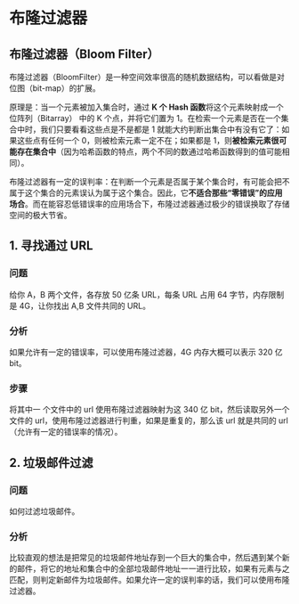 # 布隆过滤器

## 布隆过滤器（Bloom Filter）

布隆过滤器（BloomFilter）是一种空间效率很高的随机数据结构，可以看做是对位图（bit-map）的扩展。

原理是：当一个元素被加入集合时，通过 **K 个 Hash 函数**将这个元素映射成一个位阵列（Bitarray） 中的 K 个点，并将它们置为 1。在检索一个元素是否在一个集合中时，我们只要看看这些点是不是都是 1 就能大约判断出集合中有没有它了：如果这些点有任何一个 0，则被检索元素一定不在；如果都是 1，则**被检索元素很可能存在集合中**（因为哈希函数的特点，两个不同的数通过哈希函数得到的值可能相同）。

布隆过滤器有一定的误判率：在判断一个元素是否属于某个集合时，有可能会把不属于这个集合的元素误认为属于这个集合。因此，它**不适合那些“零错误”的应用场合**。而在能容忍低错误率的应用场合下，布隆过滤器通过极少的错误换取了存储空间的极大节省。

## 1. 寻找通过 URL

### 问题

给你 A，B 两个文件，各存放 50 亿条 URL，每条 URL 占用 64 字节，内存限制是 4G，让你找出 A,B 文件共同的 URL。

### 分析

如果允许有一定的错误率，可以使用布隆过滤器，4G 内存大概可以表示 320 亿 bit。

### 步骤

将其中一 个文件中的 url 使用布隆过滤器映射为这 340 亿 bit，然后读取另外一个文件的 url，使用布隆过滤器进行判重，如果是重复的，那么该 url 就是共同的 url（允许有一定的错误率的情况）。



## 2. 垃圾邮件过滤

### 问题

如何过滤垃圾邮件。

### 分析

比较直观的想法是把常见的垃圾邮件地址存到一个巨大的集合中，然后遇到某个新的邮件，将它的地址和集合中的全部垃圾邮件地址一一进行比较，如果有元素与之匹配，则判定新邮件为垃圾邮件。如果允许一定的误判率的话，我们可以使用布隆过滤器。



